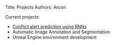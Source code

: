 Title: Projects 
Authors: Arcon

Current projects  

* [Conflict alert prediction using RNNs]({filename}conflict-prediction.md)
* Automatic Image Annotation and Segmentation
* Unreal Engine environment development
